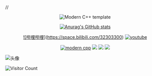 //<div id="title" align=center>

![Modern C++ template][github-sub-title:img]

[![Anurag's GitHub stats](https://github-readme-stats.vercel.app/api?username=Unimend&show_icons=true&theme=tokyonight)](https://b23.tv/iEJTnPp)

[![哔哩哔哩]](https://img.shields.io/badge/video-YouTube-red)(https://space.bilibili.com/32303300)
[![youtube](https://img.shields.io/badge/video-YouTube-red)](https://www.youtube.com/channel/UCey35Do4RGewqr-6EiaCJrg)

[![modern cpp](https://img.shields.io/badge/code-Modern%20C++-blue)](https://learn.microsoft.com/zh-cn/cpp/cpp/welcome-back-to-cpp-modern-cpp) 
![](https://img.shields.io/badge/讨厌-学习-yellow) 
![](https://img.shields.io/badge/性格-开朗-red) 
![](https://img.shields.io/badge/爱好-二次元-red)

</div>

![头像](image/头像.jpg)

![Visitor Count](https://profile-counter.glitch.me/Unimend/count.svg)

[github-sub-title:img]: https://readme-typing-svg.herokuapp.com?font=Segoe+Script&center=true&lines=mq白.
